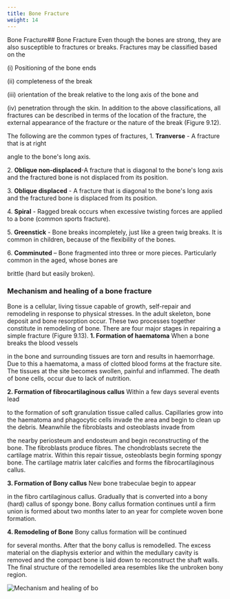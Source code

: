 ```yaml
---
title: Bone Fracture
weight: 14
---
```


Bone Fracture## Bone Fracture
 Even though the bones are strong, they are also susceptible to fractures or breaks. Fractures may be classified based on the

(i) Positioning of the bone ends

(ii) completeness of the break

(iii) orientation of the break relative to the long axis of the bone and

(iv) penetration through the skin. In addition to the above classifications, all fractures can be described in terms of the location of the fracture, the external appearance of the fracture or the nature of the break (Figure 9.12).

The following are the common types of fractures, 1. **Tranverse** - A fracture that is at right

angle to the bone's long axis.

2\. **Oblique non-displaced**\-A fracture that is diagonal to the bone's long axis and the fractured bone is not displaced from its position.

3\. **Oblique displaced** - A fracture that is diagonal to the bone's long axis and the fractured bone is displaced from its position.  

4\. **Spiral** - Ragged break occurs when excessive twisting forces are applied to a bone (common sports fracture).

5\. **Greenstick** - Bone breaks incompletely, just like a green twig breaks. It is common in children, because of the flexibility of the bones.

6\. **Comminuted** – Bone fragmented into three or more pieces. Particularly common in the aged, whose bones are

brittle (hard but easily broken).

### Mechanism and healing of a bone fracture


Bone is a cellular, living tissue capable of growth, self-repair and remodeling in response to physical stresses. In the adult skeleton, bone deposit and bone resorption occur. These two processes together constitute in remodeling of bone. There are four major stages in repairing a simple fracture (Figure 9.13). **1\. Formation of haematoma** When a bone breaks the blood vessels

in the bone and surrounding tissues are torn and results in haemorrhage. Due to this a haematoma, a mass of clotted blood forms at the fracture site. The tissues at the site becomes swollen, painful and inflammed. The death of bone cells, occur due to lack of nutrition.

**2\. Formation of fibrocartilaginous callus** Within a few days several events lead

to the formation of soft granulation tissue called callus. Capillaries grow into the haematoma and phagocytic cells invade the area and begin to clean up the debris. Meanwhile the fibroblasts and osteoblasts invade from




  

the nearby periosteum and endosteum and begin reconstructing of the bone. The fibroblasts produce fibres. The chondroblasts secrete the cartilage matrix. Within this repair tissue, osteoblasts begin forming spongy bone. The cartilage matrix later calcifies and forms the fibrocartilaginous callus.

**3\. Formation of Bony callus** New bone trabeculae begin to appear

in the fibro cartilaginous callus. Gradually that is converted into a bony (hard) callus of spongy bone. Bony callus formation continues until a firm union is formed about two months later to an year for complete woven bone formation.

**4\. Remodeling of Bone** Bony callus formation will be continued

for several months. After that the bony callus is remodelled. The excess material on the diaphysis exterior and within the medullary cavity is removed and the compact bone is laid down to reconstruct the shaft walls. The final structure of the remodelled area resembles like the unbroken bony region.

![ Mechanism and healing of bo  ](9.13.png "")


